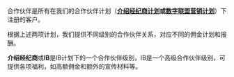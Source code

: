 
合作伙伴是所有在我们的合作伙伴计划（**[介绍经纪商计划](https://get.exnessaffiliates.help/hc/zh-cn/sections/360004756040-Introducing-Broker-by-Exness)**或**[数字联盟营销计划](https://get.exnessaffiliates.help/hc/zh-cn/categories/360002804419-For-Digital-Affiliates)**）下注册的客户。

根据上述两项计划，我们提供不同级别的合作伙伴关系，对应不同的佣金计划和报酬。

**介绍经纪商**或**IB**是IB计划下的一个合作伙伴级别，IB是一个高级合作伙伴级别，可提供各项福利，如高额佣金和额外的宣传材料等。